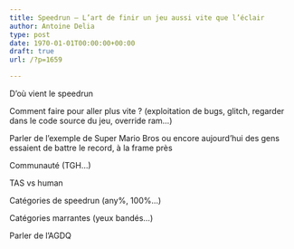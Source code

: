 ```yaml
---
title: Speedrun – L’art de finir un jeu aussi vite que l’éclair
author: Antoine Delia
type: post
date: 1970-01-01T00:00:00+00:00
draft: true
url: /?p=1659

---
```

D&#8217;où vient le speedrun

Comment faire pour aller plus vite ? (exploitation de bugs, glitch, regarder dans le code source du jeu, override ram&#8230;)

Parler de l&#8217;exemple de Super Mario Bros ou encore aujourd&#8217;hui des gens essaient de battre le record, à la frame près

Communauté (TGH&#8230;)

TAS vs human

Catégories de speedrun (any%, 100%&#8230;)

Catégories marrantes (yeux bandés&#8230;)

Parler de l&#8217;AGDQ